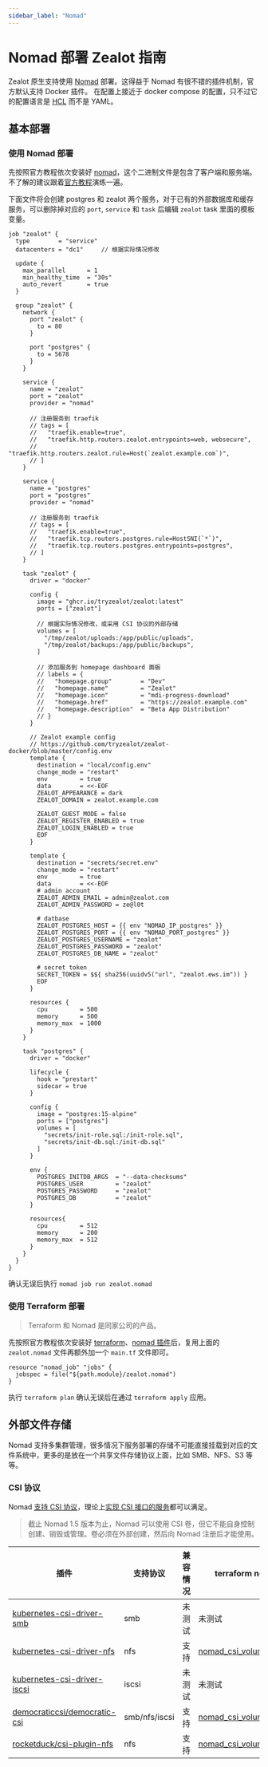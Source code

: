 ```yaml
---
sidebar_label: "Nomad"
---
```


# Nomad 部署 Zealot 指南

Zealot 原生支持使用 [Nomad](https://www.nomadproject.io/) 部署。这得益于 Nomad 有很不错的插件机制，官方默认支持 Docker 插件。
在配置上接近于 docker compose 的配置，只不过它的配置语言是 [HCL](https://developer.hashicorp.com/nomad/docs/job-specification/hcl2) 而不是 YAML。

## 基本部署

### 使用 Nomad 部署

先按照官方教程依次安装好 [nomad](https://developer.hashicorp.com/nomad/docs/install)，这个二进制文件是包含了客户端和服务端。
不了解的建议跟着[官方教程](https://developer.hashicorp.com/nomad/tutorials/get-started)演练一遍。

下面文件将会创建 postgres 和 zealot 两个服务，对于已有的外部数据库和缓存服务，可以删除掉对应的 `port`, `service` 和 `task` 后编辑 `zealot` task 里面的模板变量。

```hcl title="zealot.nomad"
job "zealot" {
  type        = "service"
  datacenters = "dc1"     // 根据实际情况修改

  update {
    max_parallel      = 1
    min_healthy_time  = "30s"
    auto_revert       = true
  }

  group "zealot" {
    network {
      port "zealot" {
        to = 80
      }

      port "postgres" {
        to = 5678
      }
    }

    service {
      name = "zealot"
      port = "zealot"
      provider = "nomad"

      // 注册服务到 traefik
      // tags = [
      //   "traefik.enable=true",
      //   "traefik.http.routers.zealot.entrypoints=web, websecure",
      //   "traefik.http.routers.zealot.rule=Host(`zealot.example.com`)",
      // ]
    }

    service {
      name = "postgres"
      port = "postgres"
      provider = "nomad"

      // 注册服务到 traefik
      // tags = [
      //   "traefik.enable=true",
      //   "traefik.tcp.routers.postgres.rule=HostSNI(`*`)",
      //   "traefik.tcp.routers.postgres.entrypoints=postgres",
      // ]
    }

    task "zealot" {
      driver = "docker"

      config {
        image = "ghcr.io/tryzealot/zealot:latest"
        ports = ["zealot"]

        // 根据实际情况修改，或采用 CSI 协议的外部存储
        volumes = [
          "/tmp/zealot/uploads:/app/public/uploads",
          "/tmp/zealot/backups:/app/public/backups",
        ]

        // 添加服务到 homepage dashboard 面板
        // labels = {
        //   "homepage.group"        = "Dev"
        //   "homepage.name"         = "Zealot"
        //   "homepage.icon"         = "mdi-progress-download"
        //   "homepage.href"         = "https://zealot.example.com"
        //   "homepage.description"  = "Beta App Distribution"
        // }
      }

      // Zealot example config
      // https://github.com/tryzealot/zealot-docker/blob/master/config.env
      template {
        destination = "local/config.env"
        change_mode = "restart"
        env         = true
        data        = <<-EOF
        ZEALOT_APPEARANCE = dark
        ZEALOT_DOMAIN = zealot.example.com

        ZEALOT_GUEST_MODE = false
        ZEALOT_REGISTER_ENABLED = true
        ZEALOT_LOGIN_ENABLED = true
        EOF
      }

      template {
        destination = "secrets/secret.env"
        change_mode = "restart"
        env         = true
        data        = <<-EOF
        # admin account
        ZEALOT_ADMIN_EMAIL = admin@zealot.com
        ZEALOT_ADMIN_PASSWORD = ze@l0t

        # datbase
        ZEALOT_POSTGRES_HOST = {{ env "NOMAD_IP_postgres" }}
        ZEALOT_POSTGRES_PORT = {{ env "NOMAD_PORT_postgres" }}
        ZEALOT_POSTGRES_USERNAME = "zealot"
        ZEALOT_POSTGRES_PASSWORD = "zealot"
        ZEALOT_POSTGRES_DB_NAME = "zealot"

        # secret token
        SECRET_TOKEN = $${ sha256(uuidv5("url", "zealot.ews.im")) }
        EOF
      }

      resources {
        cpu         = 500
        memory      = 500
        memory_max  = 1000
      }
    }

    task "postgres" {
      driver = "docker"

      lifecycle {
        hook = "prestart"
        sidecar = true
      }

      config {
        image = "postgres:15-alpine"
        ports = ["postgres"]
        volumes = [
          "secrets/init-role.sql:/init-role.sql",
          "secrets/init-db.sql:/init-db.sql"
        ]
      }

      env {
        POSTGRES_INITDB_ARGS  = "--data-checksums"
        POSTGRES_USER         = "zealot"
        POSTGRES_PASSWORD     = "zealot"
        POSTGRES_DB           = "zealot"
      }

      resources{
        cpu         = 512
        memory      = 200
        memory_max  = 512
      }
    }
  }
}
```

确认无误后执行 `nomad job run zealot.nomad`

### 使用 Terraform 部署

> Terraform 和 Nomad 是同家公司的产品。

先按照官方教程依次安装好 [terraform](https://www.terraform.io/)、[nomad 插件](https://registry.terraform.io/providers/hashicorp/nomad/)后，复用上面的 `zealot.nomad` 文件再额外加一个 `main.tf` 文件即可。

```hcl
resource "nomad_job" "jobs" {
  jobspec = file("${path.module}/zealot.nomad")
}
```

执行 `terraform plan` 确认无误后在通过 `terraform apply` 应用。

## 外部文件存储

Nomad 支持多集群管理，很多情况下服务部署的存储不可能直接挂载到对应的文件系统中，更多的是放在一个共享文件存储协议上面，比如 SMB、NFS、S3 等等。

### CSI 协议

Nomad [支持 CSI 协议](https://developer.hashicorp.com/nomad/tutorials/stateful-workloads/stateful-workloads-csi-volumes)，理论上[实现 CSI 接口的服务](https://kubernetes-csi.github.io/docs/drivers.html)都可以满足。

> 截止 Nomad 1.5 版本为止，Nomad 可以使用 CSI 卷，但它不能自身控制创建、销毁或管理。卷必须在外部创建，然后向 Nomad 注册后才能使用。

插件 | 支持协议 | 兼容情况 | terraform nomad 资源
---|---|---|---
[kubernetes-csi-driver-smb](https://github.com/kubernetes-csi/csi-driver-smb) | smb | 未测试 | 未测试
[kubernetes-csi-driver-nfs](https://github.com/kubernetes-csi/csi-driver-nfs) | nfs | 支持 | [nomad_csi_volume_registration](https://registry.terraform.io/providers/hashicorp/nomad/latest/docs/resources/csi_volume_registration)
[kubernetes-csi-driver-iscsi](https://github.com/kubernetes-csi/csi-driver-iscsi) | iscsi | 未测试 | 未测试
[democraticcsi/democratic-csi](https://github.com/democratic-csi/democratic-csi) | smb/nfs/iscsi | 支持 | [nomad_csi_volume](https://registry.terraform.io/providers/hashicorp/nomad/latest/docs/resources/csi_volume)
[rocketduck/csi-plugin-nfs](https://gitlab.com/rocketduck/csi-plugin-nfs) | nfs | 支持 | [nomad_csi_volume](https://registry.terraform.io/providers/hashicorp/nomad/latest/docs/resources/csi_volume)
